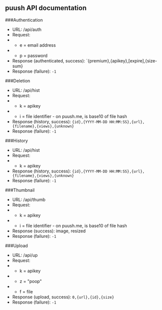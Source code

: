 puush API documentation
-----------------------

###Authentication
 - URL: /api/auth
 - Request:
 - - e = email address
 - - p = password
 - Response (authenticated, success): `{premium},{apikey},[expire],{size-sum}
 - Response (failure): `-1`

###Deletion
 - URL: /api/hist
 - Request:
 - - k = apikey
 - - i = file identifier - on puush.me, is base10 of file hash
 - Response (history, success): `{id},{YYYY-MM-DD HH:MM:SS},{url},{filename},{views},{unknown}`
 - Response (failure): `-1`

###History
 - URL: /api/hist
 - Request:
 - - k = apikey
 - Response (history, success): `{id},{YYYY-MM-DD HH:MM:SS},{url},{filename},{views},{unknown}`
 - Response (failure): `-1`

###Thumbnail
 - URL: /api/thumb
 - Request:
 - - k = apikey
 - - i = file identifier - on puush.me, is base10 of file hash
 - Response (success): image, resized
 - Response (failure): `-1`

###Upload
 - URL: /api/up
 - Request:
 - - k = apikey
 - - z = "poop"
 - - f = file
 - Response (upload, success): `0,{url},{id},{size}`
 - Response (failure): `-1`
